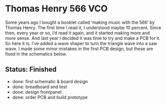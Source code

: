 # Thomas Henry 566 VCO

Some years ago I bought a booklet called ‘making music with the 566’ by Thomas Henry. The first time I read it, I understood maybe 10 percent. Since then, every year or so, I’d read it again, and it started making more and more sense. And last year I decided it was time to try and make a PCB for it. So here it is. I’ve added a wave shaper to turn the triangle wave into a saw wave. I made some minor mistakes in the first PCB design, but these are fixed in the schematics below.

## Status: Finished

- done: first schematic & board design
- done: breadboard and test
- done: design frontpanel
- done: order PCB and build prototype